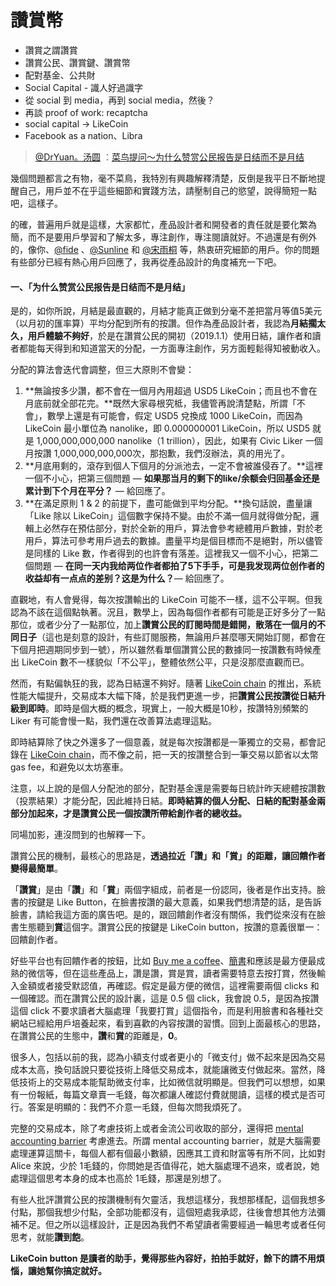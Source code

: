 # 讚賞幣

* 讚賞之謂讚賞
* 讚賞公民、讚賞鍵、讚賞幣
* 配對基金、公共財
* Social Capital - 識人好過識字
* 從 social 到 media，再到 social media，然後？
* 再談 proof of work: recaptcha
* social capital -&gt; LikeCoin
* Facebook as a nation、Libra

> [@DrYuan。汤圆](https://matters.news/@riceball) ：[菜鸟提问～为什么赞赏公民报告是日结而不是月结](https://matters.news/@riceball/%E8%8F%9C%E9%B8%9F%E6%8F%90%E9%97%AE-%E4%B8%BA%E4%BB%80%E4%B9%88%E8%B5%9E%E8%B5%8F%E5%85%AC%E6%B0%91%E6%8A%A5%E5%91%8A%E6%98%AF%E6%97%A5%E7%BB%93%E8%80%8C%E4%B8%8D%E6%98%AF%E6%9C%88%E7%BB%93-zdpuB1q3vtbKWfix7bwbHB9utRzdXQ6CH7wsRZGKjBtrnsNAj)

幾個問題都言之有物，毫不菜鳥，我特別有興趣解釋清楚，反倒是我平日不斷地提醒自己，用戶並不在乎這些細節和實踐方法，請壓制自己的慾望，說得簡短一點吧，這樣子。

的確，普遍用戶就是這樣，大家都忙，產品設計者和開發者的責任就是要化繁為簡，而不是要用戶學習和了解太多，專注創作，專注閱讀就好。不過還是有例外的，像你、[﻿@fide﻿](https://matters.news/@fide) 、[﻿@Sunline﻿](https://matters.news/@sunline) 和 [﻿@宋雨桐﻿](https://matters.news/@yeutorng) 等，熱衷研究細節的用戶。你的問題有些部分已經有熱心用戶回應了，我再從產品設計的角度補充一下吧。

#### 一、「为什么赞赏公民报告是日结而不是月结」

是的，如你所說，月結是最直觀的，月結才能真正做到分毫不差把當月等值5美元（以月初的匯率算）平均分配到所有的按讚。但作為產品設計者，我認為**月結擱太久，用戶體驗不夠好**，於是在讚賞公民的開初（2019.1.1）使用日結，讓作者和讀者都能每天得到和知道當天的分配，一方面專注創作，另方面輕鬆得知被動收入。

分配的算法會迭代會調整，但三大原則不會變：

1. **無論按多少讚，都不會在一個月內用超過 USD5 LikeCoin；而且也不會在月底前就全部花完。**既然大家尋根究柢，我儘管再說清楚點，所謂「不會」，數學上還是有可能會，假定 USD5 兌換成 1000 LikeCoin，而因為 LikeCoin 最小單位為 nanolike，即 0.000000001 LikeCoin，所以 USD5 就是 1,000,000,000,000 nanolike（1 trillion），因此，如果有 Civic Liker 一個月按讚 1,000,000,000,000次，那抱歉，我們沒辦法，真的用光了。
2. **月底用剩的，滾存到個人下個月的分派池去，一定不會被誰侵吞了。**這裡一個不小心，把第三個問題 — **如果那当月的剩下的like/余额会归回基金还是累计到下个月在平分？** — 給回應了。
3. **在滿足原則 1 & 2 的前提下，盡可能做到平均分配。**換句話說，盡量讓「Like 除以 LikeCoin」這個數字保持不變。由於不滿一個月就得做分配，邏輯上必然存在預估部分，對於全新的用戶，算法會參考總體用戶數據，對於老用戶，算法可參考用戶過去的數據。盡量平均是個目標而不是絕對，所以儘管是同樣的 Like 數，作者得到的也許會有落差。這裡我又一個不小心，把第二個問題 — **在同一天内我给两位作者都拍了5下手手，可是我发现两位创作者的收益却有一点点的差别？这是为什么？**— 給回應了。

直觀地，有人會覺得，每次按讚輸出的 LikeCoin 可能不一樣，這不公平啊。但我認為不該在這個點執著。況且，數學上，因為每個作者都有可能是正好多分了一點那位，或者少分了一點那位，加上**讚賞公民的訂閱時間是錯開，散落在一個月的不同日子**（這也是刻意的設計，有些訂閱服務，無論用戶甚麼哪天開始訂閱，都會在下個月把週期同步到一號），所以雖然看單個讚賞公民的數據同一按讚數有時候產出 LikeCoin 數不一樣貌似「不公平」，整體依然公平，只是沒那麼直觀而已。

然而，有點偏執狂的我，認為日結還不夠好。隨著 [LikeCoin chain](http://likecoin.bigdipper.live/) 的推出，系統性能大幅提升，交易成本大幅下降，於是我們更進一步，把**讚賞公民按讚從日結升級到即時**。即時是個大概的概念，現實上，一般大概是10秒，按讚特別頻繁的 Liker 有可能會慢一點，我們還在改善算法處理這點。

即時結算除了快之外還多了一個意義，就是每次按讚都是一筆獨立的交易，都會記錄在 [LikeCoin chain](https://likecoin.bigdipper.live/)，而不像之前，把一天的按讚整合到一筆交易以節省以太幣 gas fee，和避免以太坊塞車。

注意，以上說的是個人分配池的部分，配對基金還是需要每日統計昨天總體按讚數（投票結果）才能分配，因此維持日結。**即時結算的個人分配、日結的配對基金兩部分加起來，才是讚賞公民一個按讚所帶給創作者的總收益。**

同場加影，連沒問到的也解釋一下。

讚賞公民的機制，最核心的思路是，**透過拉近「讚」和「賞」的距離，讓回饋作者變得最簡單**。

「**讚賞**」是由「**讚**」和「**賞**」兩個字組成，前者是一份認同，後者是作出支持。臉書的按鍵是 Like Button，在臉書按讚的最大意義，如果我們想清楚的話，是告訴臉書，請給我這方面的廣告吧。是的，跟回饋創作者沒有關係，我們從來沒有在臉書生態聽到**賞**這個字。讚賞公民的按鍵是 LikeCoin button，按讚的意義很單一：回饋創作者。

好些平台也有回饋作者的按鈕，比如 [Buy me a coffee](https://www.buymeacoffee.com/)、[簡書](https://www.jianshu.com/)和應該是最方便最成熟的微信等，但在這些產品上，讚是讚，賞是賞，讀者需要特意去按打賞，然後輸入金額或者接受默認值，再確認。假定是最方便的微信，這裡需要兩個 clicks 和一個確認。而在讚賞公民的設計裏，這是 0.5 個 click，我會說 0.5，是因為按讚這個 click 不要求讀者大腦處理「我要打賞」這個指令，而是利用臉書和各種社交網站已經給用戶培養起來，看到喜歡的內容按讚的習慣。回到上面最核心的思路，在讚賞公民的生態中，**讚**和**賞**的距離是，**0**。

很多人，包括以前的我，認為小額支付或者更小的「微支付」做不起來是因為交易成本太高，換句話說只要從技術上降低交易成本，就能讓微支付做起來。當然，降低技術上的交易成本能幫助微支付率，比如微信就明顯是。但我們可以想想，如果有一份報紙，每篇文章賣一毛錢，每次都讓人確認付費就閱讀，這樣的模式是否可行。答案是明顯的：我們不介意一毛錢，但每次問我煩死了。

完整的交易成本，除了考慮技術上或者金流公司收取的部分，還得把 [mental accounting barrier](https://breakermag.com/micropayments-can-save-media-but-first-to-save-micropayments/) 考慮進去。所謂 mental accounting barrier，就是大腦需要處理運算這關卡，每個人都有個最小數額，因應其工資和財富等有所不同，比如對 Alice 來說，少於 1毛錢的，你問她是否值得花，她大腦處理不過來，或者說，她處理這個思考本身的成本也高於 1毛錢，那還是別想了。

有些人批評讚賞公民的按讚機制有欠靈活，我想這樣分，我想那樣配，這個我想多付點，那個我想少付點，全部功能都沒有，這個短處我承認，往後會想其他方法彌補不足。但之所以這樣設計，正是因為我們不希望讀者需要經過一輪思考或者任何思考，就能**讚到飽**。

**LikeCoin button 是讀者的助手，覺得那些內容好，拍拍手就好，餘下的請不用煩惱，讓她幫你搞定就好。**

